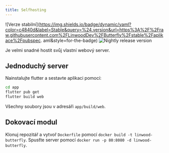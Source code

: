 ```yaml
---
title: Selfhosting
---
```


![Verze stabilní](https://img.shields.io/badge/dynamic/yaml?color=c4840d&label=Stable&query=%24.version&url=https%3A%2F%2Fraw.githubusercontent.com%2FLinwoodDev%2FButterfly%2Fstable%2Faplikace%2Fpubspec. aml&style=for-the-badge)
![Nightly release version](https://img.shields.io/badge/dynamic/yaml?color=f7d28c\&label=Nightly\&query=%24.version\&url=https%3A%2F%2Fraw.githubusercontent.com%2FLinwoodDev%2FButterfly%2Fnightly%2Faplikace%2Fpubspec.yaml\&style=for-the-badge)

Je velmi snadné hostit svůj vlastní webový server.

## Jednoduchý server

Nainstalujte flutter a sestavte aplikaci pomocí:

```bash
cd app
flutter pub get
flutter build web
```

Všechny soubory jsou v adresáři `app/build/web`.

## Dokovací modul

Klonuj repozitář a vytvoř `Dockerfile` pomocí `docker build -t linwood-butterfly`.
Spusťte server pomocí `docker run -p 80:8080 -d linwood-butterfly`.
